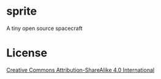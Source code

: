 # sprite

A tiny open source spacecraft

# License

[Creative Commons Attribution-ShareAlike 4.0 International](https://creativecommons.org/licenses/by-sa/4.0/)
